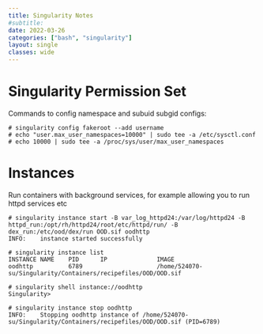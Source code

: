 ```yaml
---
title: Singularity Notes
#subtitle: 
date: 2022-03-26
categories: ["bash", "singularity"]
layout: single
classes: wide
---
```

# Singularity Permission Set #
Commands to config namespace and subuid subgid configs:
```
# singularity config fakeroot --add username 
# echo "user.max_user_namespaces=10000" | sudo tee -a /etc/sysctl.conf
# echo 10000 | sudo tee -a /proc/sys/user/max_user_namespaces
```

# Instances #
Run containers with background services, for example allowing you to run httpd services etc
```
# singularity instance start -B var_log_httpd24:/var/log/httpd24 -B httpd_run:/opt/rh/httpd24/root/etc/httpd/run/ -B dex_run:/etc/ood/dex/run OOD.sif oodhttp
INFO:    instance started successfully
```
```
# singularity instance list
INSTANCE NAME    PID      IP              IMAGE
oodhttp          6789                     /home/524070-su/Singularity/Containers/recipefiles/OOD/OOD.sif
```
```
# singularity shell instance://oodhttp
Singularity>
```
```
# singularity instance stop oodhttp
INFO:    Stopping oodhttp instance of /home/524070-su/Singularity/Containers/recipefiles/OOD/OOD.sif (PID=6789)
```
